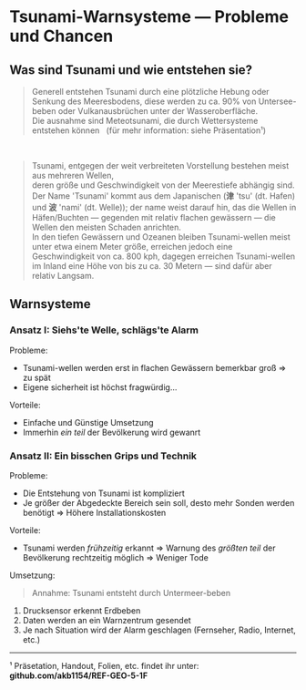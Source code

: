 # Tsunami-Warnsysteme — Probleme und Chancen

## Was sind Tsunami und wie entstehen sie?

> Generell entstehen Tsunami durch eine plötzliche Hebung oder Senkung des Meeresbodens, diese werden zu ca. 90% von Untersee-beben oder Vulkanausbrüchen unter der Wasseroberfläche.  
> Die ausnahme sind Meteotsunami, die durch Wettersysteme entstehen können
> &nbsp; (für mehr information: siehe Präsentation¹)

&nbsp;

> Tsunami, entgegen der weit verbreiteten Vorstellung bestehen meist aus mehreren Wellen,  
> deren größe und Geschwindigkeit von der Meerestiefe abhängig sind.  
> Der Name 'Tsunami' kommt aus dem Japanischen (**津** 'tsu' (dt. Hafen) und  **波** 'nami' (dt. Welle));
> der name weist darauf hin, das die Wellen in Häfen/Buchten — gegenden mit relativ flachen gewässern — die Wellen den meisten Schaden anrichten.  
> In den tiefen Gewässern und Ozeanen bleiben Tsunami-wellen meist unter etwa einem Meter größe, erreichen jedoch eine Geschwindigkeit von ca. 800 kph, dagegen erreichen Tsunami-wellen im Inland eine Höhe von bis zu ca. 30 Metern — sind dafür aber relativ Langsam. 

## Warnsysteme

### Ansatz I: Siehs'te Welle, schlägs'te Alarm

Probleme:  

- Tsunami-wellen werden erst in flachen Gewässern bemerkbar groß => zu spät
- Eigene sicherheit ist höchst fragwürdig...

Vorteile:  

- Einfache und Günstige Umsetzung
- Immerhin *ein teil* der Bevölkerung wird gewanrt

### Ansatz II: Ein bisschen Grips und Technik

Probleme:  

- Die Entstehung von Tsunami ist kompliziert
- Je größer der Abgedeckte Bereich sein soll, desto mehr Sonden werden benötigt => Höhere Installationskosten

Vorteile:

- Tsunami werden *frühzeitig* erkannt
  => Warnung des *größten teil* der Bevölkerung rechtzeitig möglich
  => Weniger Tode

Umsetzung:

> Annahme: Tsunami entsteht durch Untermeer-beben

1. Drucksensor erkennt Erdbeben 
2. Daten werden an ein Warnzentrum gesendet
3. Je nach Situation wird der Alarm geschlagen (Fernseher, Radio, Internet, etc.)

---  
¹ Präsetation, Handout, Folien, etc. findet ihr unter: **github.com/akb1154/REF-GEO-5-1F**

